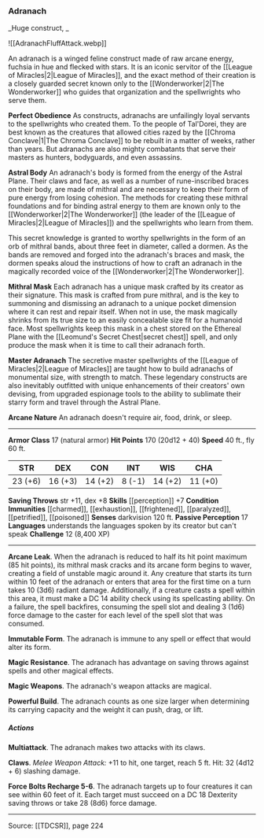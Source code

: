 ### Adranach
_Huge construct, _

![[AdranachFluffAttack.webp]]

An adranach is a winged feline construct made of raw arcane energy, fuchsia in hue and flecked with stars. It is an iconic servitor of the [[League of Miracles|2|League of Miracles]], and the exact method of their creation is a closely guarded secret known only to the [[Wonderworker|2|The Wonderworker]] who guides that organization and the spellwrights who serve them.

**Perfect Obedience** As constructs, adranachs are unfailingly loyal servants to the spellwrights who created them. To the people of Tal'Dorei, they are best known as the creatures that allowed cities razed by the [[Chroma Conclave|1|The Chroma Conclave]] to be rebuilt in a matter of weeks, rather than years. But adranachs are also mighty combatants that serve their masters as hunters, bodyguards, and even assassins.


**Astral Body** An adranach's body is formed from the energy of the Astral Plane. Their claws and face, as well as a number of rune-inscribed braces on their body, are made of mithral and are necessary to keep their form of pure energy from losing cohesion. The methods for creating these mithral foundations and for binding astral energy to them are known only to the [[Wonderworker|2|The Wonderworker]] (the leader of the [[League of Miracles|2|League of Miracles]]) and the spellwrights who learn from them.

This secret knowledge is granted to worthy spellwrights in the form of an orb of mithral bands, about three feet in diameter, called a dormen. As the bands are removed and forged into the adranach's braces and mask, the dormen speaks aloud the instructions of how to craft an adranach in the magically recorded voice of the [[Wonderworker|2|The Wonderworker]].


**Mithral Mask** Each adranach has a unique mask crafted by its creator as their signature. This mask is crafted from pure mithral, and is the key to summoning and dismissing an adranach to a unique pocket dimension where it can rest and repair itself. When not in use, the mask magically shrinks from its true size to an easily concealable size fit for a humanoid face. Most spellwrights keep this mask in a chest stored on the Ethereal Plane with the [[Leomund's Secret Chest|secret chest]] spell, and only produce the mask when it is time to call their adranach forth.


**Master Adranach** The secretive master spellwrights of the [[League of Miracles|2|League of Miracles]] are taught how to build adranachs of monumental size, with strength to match. These legendary constructs are also inevitably outfitted with unique enhancements of their creators' own devising, from upgraded espionage tools to the ability to sublimate their starry form and travel through the Astral Plane.


**Arcane Nature** An adranach doesn't require air, food, drink, or sleep.






---

**Armor Class** 17 (natural armor)
**Hit Points** 170 (20d12 + 40)
**Speed** 40 ft., fly 60 ft.

| STR     | DEX     | CON     | INT     | WIS     | CHA     |
|---------|---------|---------|---------|---------|---------|
| 23 (+6) | 16 (+3) | 14 (+2) | 8 (-1) | 14 (+2) | 11 (+0) |

**Saving Throws** str +11, dex +8
**Skills** [[perception]] +7
**Condition Immunities** [[charmed]], [[exhaustion]], [[frightened]], [[paralyzed]], [[petrified]], [[poisoned]]
**Senses** darkvision 120 ft.
**Passive Perception** 17
**Languages** understands the languages spoken by its creator but can't speak
**Challenge** 12 (8,400 XP)

---

**Arcane Leak**. When the adranach is reduced to half its hit point maximum (85 hit points), its mithral mask cracks and its arcane form begins to waver, creating a field of unstable magic around it. Any creature that starts its turn within 10 feet of the adranach or enters that area for the first time on a turn takes 10 (3d6) radiant damage. Additionally, if a creature casts a spell within this area, it must make a DC 14 ability check using its spellcasting ability. On a failure, the spell backfires, consuming the spell slot and dealing 3 (1d6) force damage to the caster for each level of the spell slot that was consumed.

**Immutable Form**. The adranach is immune to any spell or effect that would alter its form.

**Magic Resistance**. The adranach has advantage on saving throws against spells and other magical effects.

**Magic Weapons**. The adranach's weapon attacks are magical.

**Powerful Build**. The adranach counts as one size larger when determining its carrying capacity and the weight it can push, drag, or lift.

##### Actions
**Multiattack**. The adranach makes two attacks with its claws.

**Claws**. _Melee Weapon Attack:_ +11 to hit, one target, reach 5 ft. Hit: 32 (4d12 + 6) slashing damage.

**Force Bolts Recharge 5-6**. The adranach targets up to four creatures it can see within 60 feet of it. Each target must succeed on a DC 18 Dexterity saving throws or take 28 (8d6) force damage.


---

Source: [[TDCSR]], page 224